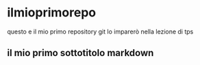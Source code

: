 # ilmioprimorepo
questo e il mio primo repository git lo imparerò nella lezione di tps
## il mio primo sottotitolo markdown